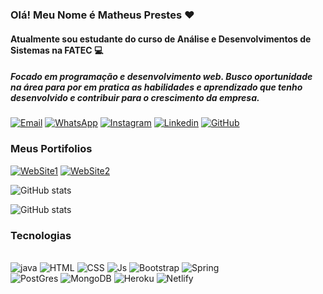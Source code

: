 ### Olá! Meu Nome é Matheus Prestes ❤️
#### Atualmente sou estudante do curso de Análise e Desenvolvimentos de Sistemas na FATEC 💻
#####  Focado em programação e desenvolvimento web. Busco oportunidade na área para por em pratica as habilidades e aprendizado que tenho desenvolvido e contribuir para o crescimento da empresa.
[![Email](https://img.shields.io/badge/Outlook-0078D4?style=for-the-badge&logo=microsoft-outlook&logoColor=white)](malito:matheus.prestes_@outlook.com?Subject=Hello)
[![WhatsApp](https://img.shields.io/badge/WhatsApp-25D366?style=for-the-badge&logo=whatsapp&logoColor=white)](https://wa.me/5514991652516?text=Olá%20Matheus,%20eu%20estava%20dando%20uma%20olhada%20em%20seu%20GitHub%20.)
[![Instagram](https://img.shields.io/badge/Instagram-E4405F?style=for-the-badge&logo=instagram&logoColor=white)](https://www.instagram.com/_pretis)
[![Linkedin](https://img.shields.io/badge/LinkedIn-0077B5?style=for-the-badge&logo=linkedin&logoColor=white)](https://www.linkedin.com/in/matheus-prestes-235833186)
[![GitHub](https://img.shields.io/badge/GitHub-100000?style=for-the-badge&logo=github&logoColor=white)](https://github.com/Mathprestes?tab=repositories)

### Meus Portifolios

<div style="align:center"> 

[![WebSite1](https://img.shields.io/website-up-down-green-red/http/monip.org.svg)](http://portprestes.online)
[![WebSite2](https://img.shields.io/website-up-down-green-red/http/monip.org.svg)](http://portprestes.online)

</div>

![GitHub stats](https://github-readme-stats.vercel.app/api/top-langs/?username=Mathprestes&theme=blue-green)

![GitHub stats](https://github-readme-stats.vercel.app/api?username=Mathprestes&show_icons=true&theme=dracula)

### Tecnologias

<div style="display: inline_block"> <br/>

<img style="align:center" alt="java" src="https://img.shields.io/badge/Java-ED8B00?style=for-the-badge&logo=java&logoColor=white">
 <img style="align:center" alt="HTML" src="https://img.shields.io/badge/HTML-E34F26?style=for-the-badge&logo=html5&logoColor=white">
<img style="align:center" alt="CSS" src="https://img.shields.io/badge/CSS-1572B6?style=for-the-badge&logo=css3&logoColor=white">
<img style="align:center" alt="Js" src="https://img.shields.io/badge/JavaScript-F7DF1E?style=for-the-badge&logo=javascript&logoColor=black">
<img style="align:center" alt="Bootstrap" src="https://img.shields.io/badge/Bootstrap-563D7C?style=for-the-badge&logo=bootstrap&logoColor=white">
<img style="align:center" alt="Spring" src="https://img.shields.io/badge/Spring-6DB33F?style=for-the-badge&logo=spring&logoColor=white">
<br>
<img style="align:center" alt="PostGres" src="https://img.shields.io/badge/PostgreSQL-316192?style=for-the-badge&logo=postgresql&logoColor=white">
<img style="align:center" alt="MongoDB" src="https://img.shields.io/badge/MongoDB-4EA94B?style=for-the-badge&logo=mongodb&logoColor=white">
<img style="align:center" alt="Heroku" src="https://img.shields.io/badge/Heroku-430098?style=for-the-badge&logo=heroku&logoColor=white">
<img style="align:center" alt="Netlify" src="https://img.shields.io/badge/Netlify-00C7B7?style=for-the-badge&logo=netlify&logoColor=white">

</div>
